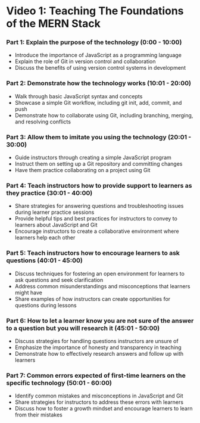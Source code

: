 # Video 1: Teaching The Foundations of the MERN Stack

### Part 1: Explain the purpose of the technology (0:00 - 10:00)
- Introduce the importance of JavaScript as a programming language
- Explain the role of Git in version control and collaboration
- Discuss the benefits of using version control systems in development

### Part 2: Demonstrate how the technology works (10:01 - 20:00)
- Walk through basic JavaScript syntax and concepts
- Showcase a simple Git workflow, including git init, add, commit, and push
- Demonstrate how to collaborate using Git, including branching, merging, and resolving conflicts

### Part 3: Allow them to imitate you using the technology (20:01 - 30:00)
- Guide instructors through creating a simple JavaScript program
- Instruct them on setting up a Git repository and committing changes
- Have them practice collaborating on a project using Git

### Part 4: Teach instructors how to provide support to learners as they practice (30:01 - 40:00)
- Share strategies for answering questions and troubleshooting issues during learner practice sessions
- Provide helpful tips and best practices for instructors to convey to learners about JavaScript and Git
- Encourage instructors to create a collaborative environment where learners help each other

### Part 5: Teach instructors how to encourage learners to ask questions (40:01 - 45:00)
- Discuss techniques for fostering an open environment for learners to ask questions and seek clarification
- Address common misunderstandings and misconceptions that learners might have
- Share examples of how instructors can create opportunities for questions during lessons

### Part 6: How to let a learner know you are not sure of the answer to a question but you will research it (45:01 - 50:00)
- Discuss strategies for handling questions instructors are unsure of
- Emphasize the importance of honesty and transparency in teaching
- Demonstrate how to effectively research answers and follow up with learners

### Part 7: Common errors expected of first-time learners on the specific technology (50:01 - 60:00)
- Identify common mistakes and misconceptions in JavaScript and Git
- Share strategies for instructors to address these errors with learners
- Discuss how to foster a growth mindset and encourage learners to learn from their mistakes

